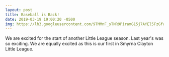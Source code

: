 ```yaml
---
layout: post
title: Baseball is Back!
date: 2019-03-19 19:00:20 -0500
img: https://lh3.googleusercontent.com/9TMMnF_sTNR9PiramG15j7AYEl5FzGfaoXBs0YeyHvmjV5N6-6BWBTWj7dJ5cN1bxBpSPC8ecEVbFAwdPqMuUiwNoWJva7b0YtgghRYn2D8c1pp-FaRgZz5wGudjlvCIeepKLeATZsE
---
```

We are excited for the start of another Little League season. Last year's was so exciting. 
We are equally excited as this is our first in Smyrna Clayton Little League.
